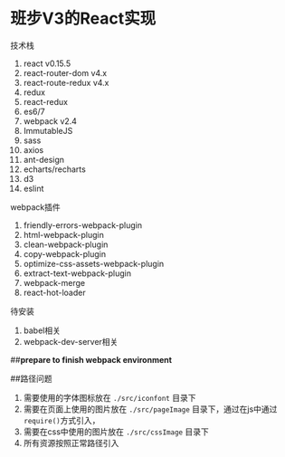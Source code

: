 # 班步V3的React实现

技术栈

1. react v0.15.5
2. react-router-dom v4.x
3. react-route-redux v4.x
4. redux
5. react-redux
6. es6/7
7. webpack v2.4
8. ImmutableJS
9. sass
10. axios
11. ant-design
12. echarts/recharts
13. d3
14. eslint

webpack插件
1. friendly-errors-webpack-plugin
2. html-webpack-plugin
3. clean-webpack-plugin
4. copy-webpack-plugin
5. optimize-css-assets-webpack-plugin
6. extract-text-webpack-plugin
7. webpack-merge
8. react-hot-loader

待安装
1. babel相关
2. webpack-dev-server相关

 ##**prepare to finish webpack environment**
 
 ##路径问题
 1. 需要使用的字体图标放在 ``./src/iconfont`` 目录下
 2. 需要在页面上使用的图片放在 ``./src/pageImage`` 目录下，通过在js中通过``require()``方式引入，
 3. 需要在css中使用的图片放在 ``./src/cssImage`` 目录下
 4. 所有资源按照正常路径引入